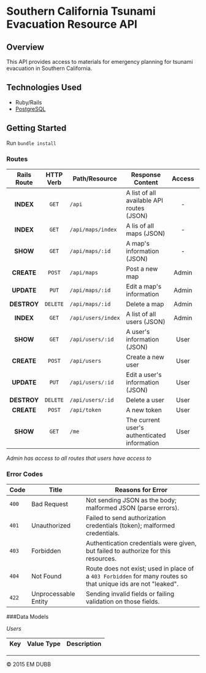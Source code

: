 # Southern California Tsunami Evacuation Resource API

## Overview

This API provides access to materials for emergency planning for tsunami evacuation
in Southern California.

## Technologies Used

* Ruby/Rails
* [PostgreSQL](http://www.postgresql.org/docs/)

## Getting Started

Run `bundle install`

### Routes

Rails Route | HTTP Verb | Path/Resource      | Response Content           | Access  | Errors
:----------:|:---------:|--------------------|----------------------------|:-------:|---------
**INDEX**   | `GET`     | `/api`             | A list of all available API routes (JSON)| -       |
**INDEX**   | `GET`     | `/api/maps/index`  | A lis of all maps (JSON)   | -       |
**SHOW**    | `GET`     | `/api/maps/:id`    | A map's information (JSON) | -       |
**CREATE**  | `POST`    | `/api/maps`        | Post a new map             | Admin   |
**UPDATE**  | `PUT`     | `/api/maps/:id`    | Edit a map's information   | Admin   |
**DESTROY** | `DELETE`  | `/api/maps/:id`    | Delete a map               | Admin   |
**INDEX**   | `GET`     | `/api/users/index` | A list of all users (JSON) | Admin   |
**SHOW**    | `GET`     | `/api/users/:id`   | A user's information (JSON)| User    |
**CREATE**  | `POST`    | `/api/users`       | Create a new user          | User    |
**UPDATE**  | `PUT`     | `/api/users/:id`   | Edit a user's information (JSON) | User    |
**DESTROY** | `DELETE`  | `/api/users/:id`   | Delete a user              | User    |
**CREATE**  | `POST`    | `/api/token`       | A new token                | User    |
**SHOW**    | `GET`     | `/me`              | The current user's authenticated information        | User    |

*Admin has access to all routes that users have access to*

### Error Codes

Code      | Title                | Reasons for Error
----------|----------------------|----------------------------------
`400`     | Bad Request          | Not sending JSON as the body; malformed JSON (parse errors).
`401`     | Unauthorized         | Failed to send authorization credentials (token); malformed credentials.
`403`     | Forbidden		   	 | Authentication credentials were given, but failed to authorize for this resources.
`404`     | Not Found            |	Route does not exist; used in place of a `403 Forbidden` for many routes so that unique ids are not "leaked".
`422`     | Unprocessable Entity | Sending invalid fields or failing validation on those fields.

###Data Models

*Users*

Key       | Value Type       | Description 
----------|------------------|----------------------------------


---
© 2015 EM DUBB
